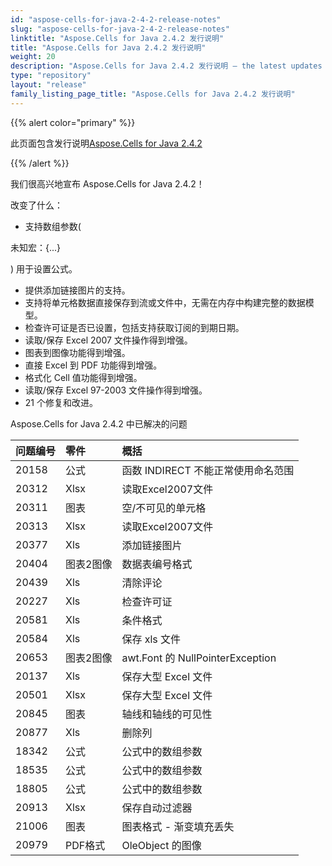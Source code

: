```yaml
---
id: "aspose-cells-for-java-2-4-2-release-notes"
slug: "aspose-cells-for-java-2-4-2-release-notes"
linktitle: "Aspose.Cells for Java 2.4.2 发行说明"
title: "Aspose.Cells for Java 2.4.2 发行说明"
weight: 20
description: "Aspose.Cells for Java 2.4.2 发行说明 – the latest updates and fixes."
type: "repository"
layout: "release"
family_listing_page_title: "Aspose.Cells for Java 2.4.2 发行说明"
---
```

{{% alert color="primary" %}} 

此页面包含发行说明[Aspose.Cells for Java 2.4.2](https://releases.aspose.com/cells/java/new-releases/aspose.cells-for-java-2.4.2/)

{{% /alert %}} 

我们很高兴地宣布 Aspose.Cells for Java 2.4.2！

改变了什么：

- 支持数组参数(

未知宏：{...}

) 用于设置公式。

- 提供添加链接图片的支持。
- 支持将单元格数据直接保存到流或文件中，无需在内存中构建完整的数据模型。
- 检查许可证是否已设置，包括支持获取订阅的到期日期。
- 读取/保存 Excel 2007 文件操作得到增强。
- 图表到图像功能得到增强。
- 直接 Excel 到 PDF 功能得到增强。
- 格式化 Cell 值功能得到增强。
- 读取/保存 Excel 97-2003 文件操作得到增强。
- 21 个修复和改进。

 Aspose.Cells for Java 2.4.2 中已解决的问题

|**问题编号** |**零件** |**概括** |
|:- |:- |:- |
|20158 |公式|函数 INDIRECT 不能正常使用命名范围|
|20312 | Xlsx|读取Excel2007文件|
|20311 |图表|空/不可见的单元格|
|20313 | Xlsx|读取Excel2007文件|
|20377 |Xls|添加链接图片|
|20404 |图表2图像|数据表编号格式|
|20439 |Xls|清除评论|
|20227 |Xls|检查许可证|
|20581 |Xls|条件格式|
|20584 |Xls|保存 xls 文件|
|20653 |图表2图像|awt.Font 的 NullPointerException|
|20137 |Xls|保存大型 Excel 文件|
|20501 | Xlsx|保存大型 Excel 文件|
|20845 |图表|轴线和轴线的可见性|
|20877 |Xls|删除列|
|18342 |公式|公式中的数组参数|
|18535 |公式|公式中的数组参数|
|18805 |公式|公式中的数组参数|
|20913 | Xlsx|保存自动过滤器|
|21006 |图表|图表格式 - 渐变填充丢失|
|20979 | PDF格式|OleObject 的图像|

